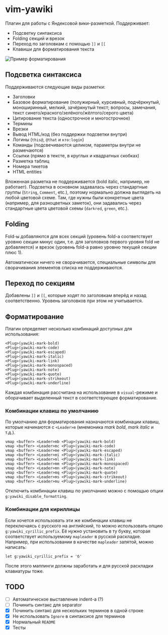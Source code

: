 # vim-yawiki

Плагин для работы с Яндексовой вики-разметкой. Поддерживает:
* Подсветку синтаксиса
* Folding секций и врезок
* Переход по заголовкам с помощью `]]` и `[[`
* Клавиши для форматирования текста

![Пример форматирования](https://cloud.githubusercontent.com/assets/4334930/23220632/a273b6b4-f933-11e6-9e80-281dcfd488fc.png)

## Подсветка синтаксиса ##

Поддерживаются следующие виды разметки:

* Заголовки
* Базовое форматирование (полужирный, курсивный, подчёркнутый, моноширинный, мелкий, зачёркнутый текст; вопросы, замечания, текст синего/красного/зелёного/жёлтого/серого цвета)
* Цитирование текста (однострочное и многострочное)
* Термины
* Врезки
* Вывод HTML/код (без поддержки подсветки внутри)
* Логины (`this@`, `@that` и `кто:login`)
* Команды (подсвечиваются целиком, параметры внутри не размечаются)
* Ссылки (прямо в тексте, в круглых и квадратных скобках)
* Разметка таблиц
* Номера тикетов
* HTML entities

Вложенная разметка не поддерживается (bold italic, например, не работает).
Подсветка в основном задавалась через стандартные группы (`String`, `Comment`, etc.), поэтому нормально должна выглядеть на любой цветовой схеме. Там, где нужны были конкретные цвета (например, для разноцветных заметок), они задавались через стандартные цвета цветовой схемы (`darkred`, `green`, etc.).

## Folding ##

Fold-ы добавляются для всех секций (уровень fold-а соответствует уровню секции минус один, т.е. для заголовков первого уровня fold не добавляется) и врезок (уровень fold-а равно уровню текущей секции плюс 1).

Автоматически ничего не сворачивается, специальные символы для сворачивания элементов списка не поддерживаются.

## Переход по секциям ##

Добавлены `]]` и `[[`, которые ходят по заголовкам вперёд и назад соответственно. Уровень заголовков при этом не учитывается.

## Форматирование ##

Плагин определяет несколько комбинаций доступных для использования:

    <Plug>(yawiki-mark-bold)
    <Plug>(yawiki-mark-code)
    <Plug>(yawiki-mark-escaped)
    <Plug>(yawiki-mark-italic)
    <Plug>(yawiki-mark-link)
    <Plug>(yawiki-mark-monospaced)
    <Plug>(yawiki-mark-note)
    <Plug>(yawiki-mark-quote)
    <Plug>(yawiki-mark-strikeout)
    <Plug>(yawiki-mark-underline)

Каждая комбинация рассчитана на использование в `visual`-режиме и оборачивает выделенный текст в соответствующее форматирование.

### Комбинации клавиш по умолчанию ##

По умолчанию для форматирования назначаются комбинации клавиш, которые начинаются с `<Leader>m` (мнемоника _mark bold_, _mark italic_ и т.д.).

    vmap <buffer> <Leader>mb <Plug>(yawiki-mark-bold)
    vmap <buffer> <Leader>mc <Plug>(yawiki-mark-code)
    vmap <buffer> <Leader>me <Plug>(yawiki-mark-escaped)
    vmap <buffer> <Leader>mi <Plug>(yawiki-mark-italic)
    vmap <buffer> <Leader>ml <Plug>(yawiki-mark-link)
    vmap <buffer> <Leader>mm <Plug>(yawiki-mark-monospaced)
    vmap <buffer> <Leader>mn <Plug>(yawiki-mark-note)
    vmap <buffer> <Leader>mq <Plug>(yawiki-mark-quote)
    vmap <buffer> <Leader>ms <Plug>(yawiki-mark-strikeout)
    vmap <buffer> <Leader>mu <Plug>(yawiki-mark-underline)

Отключить комбинации клавиш по умолчанию можно с помощью опции `g:yawiki_disable_formatting`.

### Комбинации для кириллицы ###

Если хочется использовать эти же комбинации клавиш не переключаясь с русского на английский, то можно использовать опцию `g:yawiki_cyrillic_prefix`. Её нужно установить в ту букву, которая соответствует используемому `mapleader` в русской раскладке. Например, при использовании в качестве `mapleader` запятой, можно написать:

    let g:yawiki_cyrillic_prefix = 'б'

После этого маппинги должны заработать и для русской раскладки клавиатуры тоже.

## TODO

- [ ] Автоматическое выставление indent-а (?)
- [ ] Починить синтакс для separator
- [x] Починить синтакс для нескольких терминов в одной строке
- [x] Не использовать `Ignore` в синтаксисе для терминов
- [x] Нормальный `README`
- [x] Тесты
